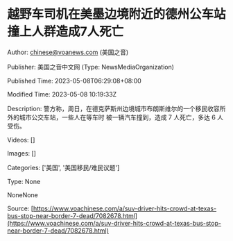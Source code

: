 # 越野车司机在美墨边境附近的德州公车站撞上人群造成7人死亡

Author: chinese@voanews.com (美国之音)

Publisher: 美国之音中文网 (Type: NewsMediaOrganization)

Published Time: 2023-05-08T06:29:08+08:00

Modified Time: 2023-05-08 10:19:33Z

Description: 警方称，周日，在德克萨斯州边境城市布朗斯维尔的一个移民收容所外的城市公交车站，一些人在等车时 被一辆汽车撞到，造成 7 人死亡，多达 6 人受伤。

Videos: []

Images: []

Categories: ['美国', '美国移民/难民议题']

Type: None

<!--METADATA-->

NoneNone

Source: [https://www.voachinese.com/a/suv-driver-hits-crowd-at-texas-bus-stop-near-border-7-dead/7082678.html](https://www.voachinese.com/a/suv-driver-hits-crowd-at-texas-bus-stop-near-border-7-dead/7082678.html)